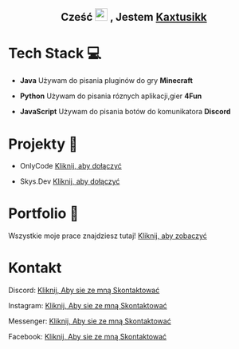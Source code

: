 <h2 align="center">Cześć <img src="https://media.giphy.com/media/hvRJCLFzcasrR4ia7z/giphy.gif" width="25px"> , Jestem <a href="https://github.com/Kaxtusikk">Kaxtusikk</a></h2>

# Tech Stack 💻

   
- **Java** Używam do pisania pluginów do gry **Minecraft**

- **Python** Używam do pisania róznych aplikacji,gier **4Fun**

- **JavaScript** Używam do pisania botów do komunikatora **Discord**


# Projekty 👑


- OnlyCode [Kliknij, aby dołączyć](https://discord.gg/ogor)

- Skys.Dev [Kliknij, aby dołączyć](https://discord.gg/ogor)


# Portfolio 📕


Wszystkie moje prace znajdziesz tutaj! [Kliknij, aby zobaczyć](https://discord.gg/ogor)


# Kontakt


Discord: [Kliknij, Aby sie ze mną Skontaktować](https://discord.com/users/1)

Instagram: [Kliknij, Aby sie ze mną Skontaktować](https://discord.com/users/1)

Messenger: [Kliknij, Aby sie ze mną Skontaktować](https://discord.com/users/1)

Facebook: [Kliknij, Aby sie ze mną Skontaktować](https://discord.com/users/1)
